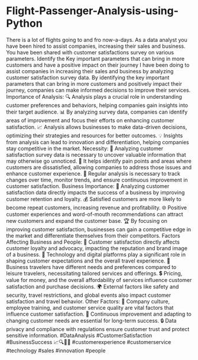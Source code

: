 # Flight-Passenger-Analysis-using-Python
There is a lot of flights going to and fro now-a-days. As a data analyst you have been hired to assist companies, increasing their sales and business.  You have been shared with customer satisfactions survey on various parameters. Identify the Key important parameters that can bring in more customers and have a positive impact on their journey
I have been doing to assist companies in increasing their sales and business by analyzing customer satisfaction survey data. By identifying the key important parameters that can bring in more customers and positively impact their journey, companies can make informed decisions to improve their services.
Importance of Analysis:
🔍 Analysis plays a crucial role in understanding customer preferences and behaviors, helping companies gain insights into their target audience.
📊 By analyzing survey data, companies can identify areas of improvement and focus their efforts on enhancing customer satisfaction.
📈 Analysis allows businesses to make data-driven decisions, optimizing their strategies and resources for better outcomes.
💡 Insights from analysis can lead to innovation and differentiation, helping companies stay competitive in the market.
Necessity:
🔑 Analyzing customer satisfaction survey data is necessary to uncover valuable information that may otherwise go unnoticed.
🌟 It helps identify pain points and areas where customers are dissatisfied, allowing companies to address those issues and enhance customer experience.
🔄 Regular analysis is necessary to track changes over time, monitor trends, and ensure continuous improvement in customer satisfaction.
Business Importance:
💼 Analyzing customer satisfaction data directly impacts the success of a business by improving customer retention and loyalty.
💰 Satisfied customers are more likely to become repeat customers, increasing revenue and profitability.
🌐 Positive customer experiences and word-of-mouth recommendations can attract new customers and expand the customer base.
🏆 By focusing on improving customer satisfaction, businesses can gain a competitive edge in the market and differentiate themselves from their competitors.
Factors Affecting Business and People:
👥 Customer satisfaction directly affects customer loyalty and advocacy, impacting the reputation and brand image of a business.
📱 Technology and digital platforms play a significant role in shaping customer expectations and the overall travel experience.
💼 Business travelers have different needs and preferences compared to leisure travelers, necessitating tailored services and offerings.
💲 Pricing, value for money, and the overall affordability of services influence customer satisfaction and purchase decisions.
🌍 External factors like safety and security, travel restrictions, and global events also impact customer satisfaction and travel behavior.
Other Factors:
🏢 Company culture, employee training, and customer service quality are vital factors that influence customer satisfaction.
🚀 Continuous improvement and adapting to changing customer needs are essential for long-term success.
🔒 Data privacy and compliance with regulations ensure customer trust and protect sensitive information. #DataAnalysis #CustomerSatisfaction #BusinessSuccess 📈🔍👥💼 #customerexperience #customerservice #technology #sales #innovation #people
